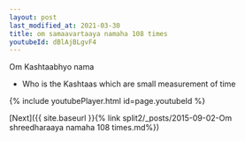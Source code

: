 ```yaml
---
layout: post
last_modified_at: 2021-03-30
title: om samaavartaaya namaha 108 times
youtubeId: dBlAjBLgvF4
---
```

 
 
Om Kashtaabhyo nama 
 
 -  Who is the Kashtaas which are small measurement of time 
 
  
 
  
 
 
 
 
 
 


{% include youtubePlayer.html id=page.youtubeId %}
 
[Next]({{ site.baseurl }}{% link  split2/_posts/2015-09-02-Om shreedharaaya namaha 108 times.md%})
 
